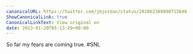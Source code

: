 ```yaml
---
canonicalURL: https://twitter.com/jmjordan/status/292862389890715648
ShowCanonicalLink: true
CanonicalLinkText: View original on
date: 2013-01-20T05:13:29+00:00
---
```

So far my fears are coming true. #SNL